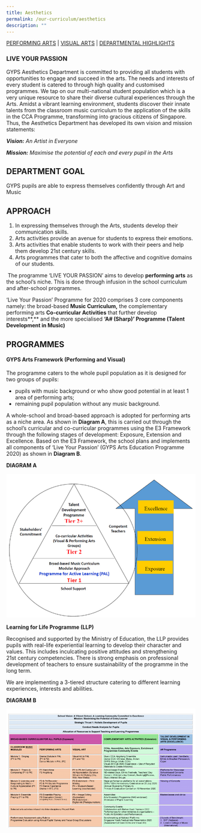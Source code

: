 ```yaml
---
title: Aesthetics
permalink: /our-curriculum/aesthetics
description: ""
---
```

<a href="#1">PERFORMING ARTS</a> | <a href="#2">VISUAL ARTS</a> | <a href="#3">DEPARTMENTAL HIGHLIGHTS</a>

<a id="1"></a>

### LIVE YOUR PASSION

GYPS Aesthetics Department is committed to providing all students with opportunities to engage and succeed in the arts. The needs and interests of every student is catered to through high quality and customised programmes. We tap on our multi-national student population which is a very unique resource to share their diverse cultural experiences through the Arts. Amidst a vibrant learning environment, students discover their innate talents from the classroom music curriculum to the application of the skills in the CCA Programme, transforming into gracious citizens of Singapore. Thus, the Aesthetics Department has developed its own vision and mission statements:

**_Vision:_** _An Artist in Everyone_

**_Mission:_** _Maximise the potential of each and every pupil in the Arts_

DEPARTMENT GOAL
---------------

GYPS pupils are able to express themselves confidently through Art and Music

APPROACH
--------

1.  In expressing themselves through the Arts, students develop their communication skills.
2.  Arts activities provide an avenue for students to express their emotions.
3.  Arts activities that enable students to work with their peers and help them develop 21st century skills.
4.  Arts programmes that cater to both the affective and cognitive domains of our students.

 The programme ‘LIVE YOUR PASSION’ aims to develop **performing arts** as the school’s niche. This is done through infusion in the school curriculum and after-school programmes.

‘Live Your Passion’ Programme for 2020 comprises 3 core components namely: the broad-based **Music Curriculum,** the complementary performing arts **Co-curricular Activities** that further develop interests**,** and the more specialised **‘A# (Sharp)’ Programme (Talent Development in Music)**

PROGRAMMES
----------

#### GYPS Arts Framework (Performing and Visual)

The programme caters to the whole pupil population as it is designed for two groups of pupils:

*   pupils with music background or who show good potential in at least 1 area of performing arts;
*   remaining pupil population without any music background.

A whole-school and broad-based approach is adopted for performing arts as a niche area. As shown in **Diagram A**, this is carried out through the school’s curricular and co-curricular programmes using the E3 Framework through the following stages of development: Exposure, Extension and Excellence. Based on the E3 Framework, the school plans and implements all components of ‘Live Your Passion’ (GYPS Arts Education Programme 2020) as shown in **Diagram B**.

**DIAGRAM A**

![](/images/diagrama.jpeg)

**Learning for Life Programme (LLP)** 

Recognised and supported by the Ministry of Education, the LLP provides pupils with real-life experiential learning to develop their character and values. This includes inculcating positive attitudes and strengthening 21st century competencies. There is strong emphasis on professional development of teachers to ensure sustainability of the programme in the long term.

We are implementing a 3-tiered structure catering to different learning experiences, interests and abilities.

**DIAGRAM B**

![](/images/diagramb.png)